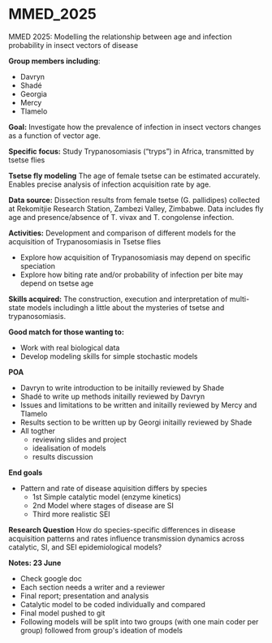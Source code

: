 # MMED_2025
MMED 2025: Modelling the relationship between age and infection probability in insect vectors of disease

**Group members including**: 

- Davryn
- Shadé
- Georgia
- Mercy
- Tlamelo 

**Goal:**
Investigate how the prevalence of infection in insect vectors changes as a function of vector age.

**Specific focus:**
Study Trypanosomiasis (“tryps”) in Africa, transmitted by tsetse flies

**Tsetse fly modeling**
The age of female tsetse can be estimated accurately.
Enables precise analysis of infection acquisition rate by age.

**Data source:**
Dissection results from female tsetse (G. pallidipes) collected at Rekomitjie Research Station, Zambezi Valley, Zimbabwe.
Data includes fly age and presence/absence of T. vivax and T. congolense infection.

**Activities:**
Development and comparison of different models for the acquisition of Trypanosomiasis in Tsetse flies

- Explore how acquisition of Trypanosomiasis may depend on specific speciation
- Explore how biting rate and/or probability of infection per bite may depend on tsetse age

**Skills acquired:**
The construction, execution and interpretation of multi-state models includingh a little about the mysteries of tsetse and trypanosomiasis.

**Good match for those wanting to:**
- Work with real biological data
- Develop modeling skills for simple stochastic models

**POA**
- Davryn to write introduction to be initailly reviewed by Shade
- Shadé to write up methods initailly reviewed by Davryn 
- Issues and limitations to be written and initailly reviewed by Mercy and Tlamelo 
- Results section to be written up by Georgi initailly reviewed by Shade
- All togther
  - reviewing slides and project 
  - idealisation of models 
  - results discussion   

**End goals**
- Pattern and rate of disease aquisition differs by species 
  - 1st Simple catalytic model (enzyme kinetics)
  - 2nd Model where stages of disease are SI 
  - Third more realistic SEI

**Research Question**
How do species-specific differences in disease acquisition patterns and rates influence transmission dynamics across catalytic, SI, and SEI epidemiological models?

**Notes: 23 June**
- Check google doc
- Each section needs a writer and a reviewer 
- Final report; presentation and analysis 
- Catalytic model to be coded individually and compared
- Final model pushed to git 
- Following models will be split into two groups (with one main coder per group) followed from group's ideation of models 